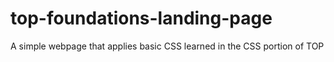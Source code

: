 # top-foundations-landing-page
A simple webpage that applies basic CSS learned in the CSS portion of TOP
